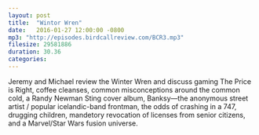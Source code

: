 ```yaml
---
layout: post
title:  "Wintor Wren"
date:   2016-01-27 12:00:00 -0800
mp3: "http://episodes.birdcallreview.com/BCR3.mp3"
filesize: 29581886
duration: 30.36
categories: 
---
```


Jeremy and Michael review the Winter Wren and discuss gaming The Price is Right, coffee cleanses, common misconceptions around the common cold, a Randy Newman Sting cover album, Banksy&mdash;the anonymous street artist / popular icelandic-band frontman, the odds of crashing in a 747, drugging children, mandetory revocation of licenses from senior citizens, and a Marvel/Star Wars fusion universe.
